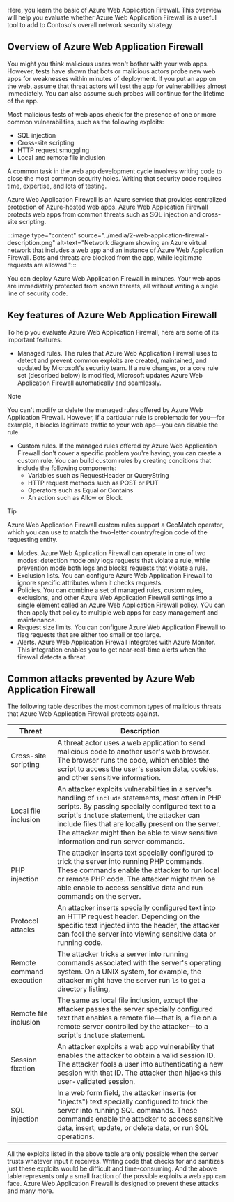 Here, you learn the basic of Azure Web Application Firewall. This overview will help you evaluate whether Azure Web Application Firewall is a useful tool to add to Contoso's overall network security strategy.

## Overview of Azure Web Application Firewall

You might you think malicious users won't bother with your web apps. However, tests have shown that bots or malicious actors probe new web apps for weaknesses within minutes of deployment. If you put an app on the web, assume that threat actors will test the app for vulnerabilities almost immediately. You can also assume such probes will continue for the lifetime of the app.

Most malicious tests of web apps check for the presence of one or more common vulnerabilities, such as the following exploits:

- SQL injection
- Cross-site scripting
- HTTP request smuggling
- Local and remote file inclusion

A common task in the web app development cycle involves writing code to close the most common security holes. Writing that security code requires time, expertise, and lots of testing.

Azure Web Application Firewall is an Azure service that provides centralized protection of Azure-hosted web apps. Azure Web Application Firewall protects web apps from common threats such as SQL injection and cross-site scripting.

:::image type="content" source="../media/2-web-application-firewall-description.png" alt-text="Network diagram showing an Azure virtual network that includes a web app and an instance of Azure Web Application Firewall. Bots and threats are blocked from the app, while legitimate requests are allowed.":::

You can deploy Azure Web Application Firewall in minutes. Your web apps are immediately protected from known threats, all without writing a single line of security code.

## Key features of Azure Web Application Firewall

To help you evaluate Azure Web Application Firewall, here are some of its important features:

- Managed rules. The rules that Azure Web Application Firewall uses to detect and prevent common exploits are created, maintained, and updated by Microsoft's security team. If a rule changes, or a core rule set (described below) is modified, Microsoft updates Azure Web Application Firewall automatically and seamlessly.

> [!NOTE]
> You can't modify or delete the managed rules offered by Azure Web Application Firewall. However, if a particular rule is problematic for you—for example, it blocks legitimate traffic to your web app—you can disable the rule.

- Custom rules. If the managed rules offered by Azure Web Application Firewall don't cover a specific problem you're having, you can create a custom rule. You can build custom rules by creating conditions that include the following components:
  - Variables such as RequestHeader or QueryString
  - HTTP request methods such as POST or PUT
  - Operators such as Equal or Contains
  - An action such as Allow or Block.

> [!TIP]
> Azure Web Application Firewall custom rules support a GeoMatch operator, which you can use to match the two-letter country/region code of the requesting entity.

- Modes. Azure Web Application Firewall can operate in one of two modes: detection mode only logs requests that violate a rule, while prevention mode both logs and blocks requests that violate a rule.
- Exclusion lists. You can configure Azure Web Application Firewall to ignore specific attributes when it checks requests.
- Policies. You can combine a set of managed rules, custom rules, exclusions, and other Azure Web Application Firewall settings into a single element called an Azure Web Application Firewall policy. YOu can then apply that policy to multiple web apps for easy management and maintenance.
- Request size limits. You can configure Azure Web Application Firewall to flag requests that are either too small or too large.
- Alerts. Azure Web Application Firewall integrates with Azure Monitor. This integration enables you to get near-real-time alerts when the firewall detects a threat.

## Common attacks prevented by Azure Web Application Firewall

The following table describes the most common types of malicious threats that Azure Web Application Firewall protects against.

|Threat     |Description   |
|---------|---------|
|Cross-site scripting|A threat actor uses a web application to send malicious code to another user's web browser. The browser runs the code, which enables the script to access the user's session data, cookies, and other sensitive information.   |
|Local file inclusion   |An attacker exploits vulnerabilities in a server's handling of `include` statements, most often in PHP scripts. By passing specially configured text to a script's `include` statement, the attacker can include files that are locally present on the server. The attacker might then be able to view sensitive information and run server commands.   |
|PHP injection   |The attacker inserts text specially configured to trick the server into running PHP commands. These commands enable the attacker to run local or remote PHP code. The attacker might then be able enable to access sensitive data and run commands on the server.   |
|Protocol attacks   |An attacker inserts specially configured text into an HTTP request header. Depending on the specific text injected into the header, the attacker can fool the server into viewing sensitive data or running code.   |
|Remote command execution   |The attacker tricks a server into running commands associated with the server's operating system. On a UNIX system, for example, the attacker might have the server run `ls` to get a directory listing,   |
|Remote file inclusion   |The same as local file inclusion, except the attacker passes the server specially configured text that enables a remote file—that is, a file on a remote server controlled by the attacker—to a script's `include` statement.   |
|Session fixation   |An attacker exploits a web app vulnerability that enables the attacker to obtain a valid session ID. The attacker fools a user into authenticating a new session with that ID. The attacker then hijacks this user-validated session.   |
|SQL injection   |In a web form field, the attacker inserts (or "injects") text specially configured to trick the server into running SQL commands. These commands enable the attacker to access sensitive data, insert, update, or delete data, or run SQL operations.  |

All the exploits listed in the above table are only possible when the server trusts whatever input it receives. Writing code that checks for and sanitizes just these exploits would be difficult and time-consuming. And the above table represents only a small fraction of the possible exploits a web app can face. Azure Web Application Firewall is designed to prevent these attacks and many more.
